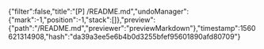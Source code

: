{"filter":false,"title":"[P] /README.md","undoManager":{"mark":-1,"position":-1,"stack":[]},"preview":{"path":"/README.md","previewer":"previewMarkdown"},"timestamp":1560621314908,"hash":"da39a3ee5e6b4b0d3255bfef95601890afd80709"}